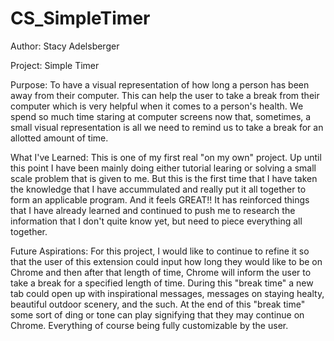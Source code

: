 # CS_SimpleTimer

Author: Stacy Adelsberger

Project: Simple Timer

Purpose: To have a visual representation of how long a person has been away from their computer. This can help the user to take a break from their computer which is very helpful when it comes to a person's health. We spend so much time staring at computer screens now that, sometimes, a small visual representation is all we need to remind us to take a break for an allotted amount of time.

What I've Learned: This is one of my first real "on my own" project. Up until this point I have been mainly doing either tutorial learing or solving a small scale problem that is given to me. But this is the first time that I have taken the knowledge that I have accummulated and really put it all together to form an applicable program. And it feels GREAT!! It has reinforced things that I have already learned and continued to push me to research the information that I don't quite know yet, but need to piece everything all together. 

Future Aspirations: For this project, I would like to continue to refine it so that the user of this extension could input how long they would like to be on Chrome and then after that length of time, Chrome will inform the user to take a break for a specified length of time. During this "break time" a new tab could open up with inspirational messages, messages on staying healty, beautiful outdoor scenery, and the such. At the end of this "break time" some sort of ding or tone can play signifying that they may continue on Chrome. Everything of course being fully customizable by the user.

